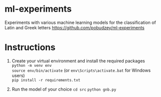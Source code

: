 # ml-experiments
Experiments with various machine learning models for the classification of Latin and Greek letters
https://github.com/pobudzey/ml-experiments

# Instructions
1. Create your virtual environment and install the required packages  
`python -m venv env`  
`source env/bin/activate` (or `env\Scripts\activate.bat` for Windows users)  
`pip install -r requirements.txt`

2. Run the model of your choice
`cd src`
`python gnb.py`
